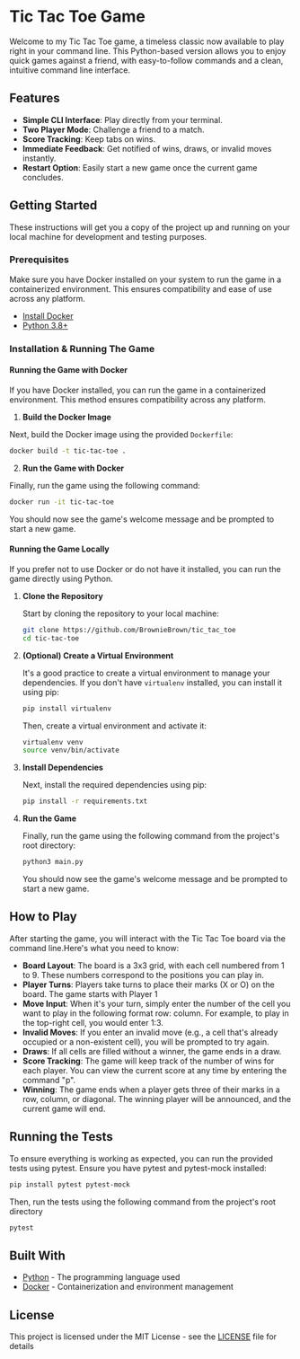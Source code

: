 # Tic Tac Toe Game

Welcome to my Tic Tac Toe game, a timeless classic now available to play right in your command line. This Python-based
version allows you to enjoy quick games against a friend, with easy-to-follow commands and a clean, intuitive command
line interface.

## Features

- **Simple CLI Interface**: Play directly from your terminal.
- **Two Player Mode**: Challenge a friend to a match.
- **Score Tracking**: Keep tabs on wins.
- **Immediate Feedback**: Get notified of wins, draws, or invalid moves instantly.
- **Restart Option**: Easily start a new game once the current game concludes.

## Getting Started

These instructions will get you a copy of the project up and running on your local machine for development and testing
purposes.

### Prerequisites

Make sure you have Docker installed on your system to run the game in a containerized environment. This ensures
compatibility and ease of use across any platform.

- [Install Docker](https://docs.docker.com/get-docker/)
- [Python 3.8+](https://www.python.org/downloads/)

### Installation & Running The Game

#### Running the Game with Docker

If you have Docker installed, you can run the game in a containerized environment. This method ensures compatibility
across any platform.

1. **Build the Docker Image**

Next, build the Docker image using the provided `Dockerfile`:

   ```bash
   docker build -t tic-tac-toe .
   ```

2. **Run the Game with Docker**

Finally, run the game using the following command:

   ```bash
   docker run -it tic-tac-toe
   ```

You should now see the game's welcome message and be prompted to start a new game.

#### Running the Game Locally

If you prefer not to use Docker or do not have it installed, you can run the game directly using Python.

1. **Clone the Repository**

   Start by cloning the repository to your local machine:

   ```bash
   git clone https://github.com/BrownieBrown/tic_tac_toe
   cd tic-tac-toe
   ```

2. **(Optional) Create a Virtual Environment**

   It's a good practice to create a virtual environment to manage your dependencies. If you don't have `virtualenv`
   installed, you can install it using pip:

   ```bash
   pip install virtualenv
   ```

   Then, create a virtual environment and activate it:

   ```bash
   virtualenv venv
   source venv/bin/activate
   ```

3. **Install Dependencies**

   Next, install the required dependencies using pip:

   ```bash
   pip install -r requirements.txt
   ```

4. **Run the Game**

   Finally, run the game using the following command from the project's root directory:

   ```bash
   python3 main.py
   ```

   You should now see the game's welcome message and be prompted to start a new game.

## How to Play

After starting the game, you will interact with the Tic Tac Toe board via the command line.Here's what you need to know:

- **Board Layout**: The board is a 3x3 grid, with each cell numbered from 1 to 9. These numbers correspond to the
  positions you can play in.
- **Player Turns**: Players take turns to place their marks (X or O) on the board. The game starts with Player 1
- **Move Input**: When it's your turn, simply enter the number of the cell you want to play in the following format row:
  column. For example, to play in the top-right cell, you would enter 1:3.
- **Invalid Moves**: If you enter an invalid move (e.g., a cell that's already occupied or a non-existent cell), you
  will be prompted to try again.
- **Draws**: If all cells are filled without a winner, the game ends in a draw.
- **Score Tracking**: The game will keep track of the number of wins for each player.
  You can view the current score at any time by entering the command "p".
- **Winning**: The game ends when a player gets three of their marks in a row, column, or diagonal. The winning player
  will be announced, and the current game will end.

## Running the Tests

To ensure everything is working as expected, you can run the provided tests using pytest. Ensure you have pytest and
pytest-mock installed:

```bash
pip install pytest pytest-mock
```

Then, run the tests using the following command from the project's root directory

```bash
pytest
```

## Built With

- [Python](https://www.python.org/) - The programming language used
- [Docker](https://www.docker.com/) - Containerization and environment management

## License

This project is licensed under the MIT License - see the [LICENSE](LICENSE) file for details


